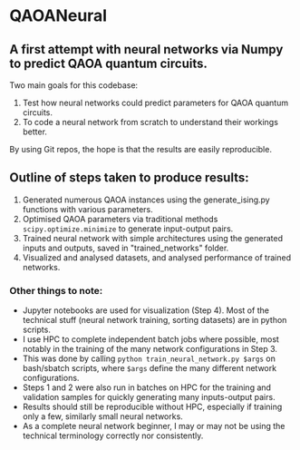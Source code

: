 # QAOANeural  
## A first attempt with neural networks via Numpy to predict QAOA quantum circuits.  
Two main goals for this codebase:  
1) Test how neural networks could predict parameters for QAOA quantum circuits.  
2) To code a neural network from scratch to understand their workings better.  
  
By using Git repos, the hope is that the results are easily reproducible.  
  
## Outline of steps taken to produce results:  
1. Generated numerous QAOA instances using the generate_ising.py functions with various parameters.  
2. Optimised QAOA parameters via traditional methods `scipy.optimize.minimize` to generate input-output pairs.  
3. Trained neural network with simple architectures using the generated inputs and outputs, saved in "trained_networks" folder.  
4. Visualized and analysed datasets, and analysed performance of trained networks.  
  
### Other things to note:  
- Jupyter notebooks are used for visualization (Step 4). Most of the technical stuff (neural network training, sorting datasets) are in python scripts.  
- I use HPC to complete independent batch jobs where possible, most notably in the training of the many network configurations in Step 3.
- This was done by calling `python train_neural_network.py $args` on bash/sbatch scripts, where `$args` define the many different network configurations.  
- Steps 1 and 2 were also run in batches on HPC for the training and validation samples for quickly generating many inputs-output pairs.  
- Results should still be reproducible without HPC, especially if training only a few, similarly small neural networks.
- As a complete neural network beginner, I may or may not be using the technical terminology correctly nor consistently.  
